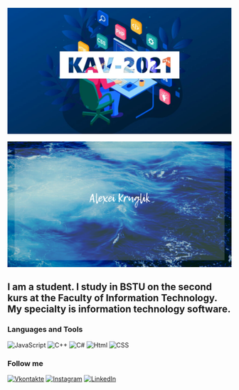 ![Header](https://github.com/lilkrug/lilkrug/blob/main/assets/KAV-2021.png)

![Header](https://github.com/lilkrug/lilkrug/blob/main/assets/AlexeiKruglik.png)

## I am a student. I study in BSTU on the second kurs at the Faculty of Information Technology. My specialty is information technology software.

### Languages and Tools
![JavaScript](https://img.shields.io/badge/-JavaScript-090909?style=for-the-badge&logo=JavaScript&logoColor=E9D54D)
![C++](https://img.shields.io/badge/-C++-090909?style=for-the-badge&logo=C%2b%2b&logoColor=6296CC)
![C#](https://img.shields.io/badge/-Framework-090909?style=for-the-badge&logo=.net&logoColor=E5D3FF)
![Html](https://img.shields.io/badge/-Html-090909?style=for-the-badge&logo=Html&logoColor=E5D3FF)
![CSS](https://img.shields.io/badge/-CSS-090909?style=for-the-badge&logo=CSS&logoColor=E5D3FF)

### Follow me
[![Vkontakte](https://img.shields.io/badge/-Vkontakte-090909?style=for-the-badge&logo=VK&logoColor=4F7DB3)](https://vk.com/alexei_kruglik)
[![Instagram](https://img.shields.io/badge/-Instagram-090909?style=for-the-badge&logo=instagram&logoColor=B4068E)](https://www.instagram.com/alexei_kruglik/?utm_medium=copy_link)
[![LinkedIn](https://img.shields.io/badge/-LinkedIn-090909?style=for-the-badge&logo=LinkedIn&logoColor=007BB6)](https://www.linkedin.com/in/alexei-kruglik-737776219/)
